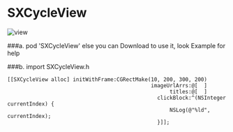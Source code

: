 # SXCycleView

![view](https://github.com/poos/SXCycleView/blob/master/Untitled.gif "")

###a. pod 'SXCycleView'
else you can Download to use it, look Example for help

###b. import SXCycleView.h

```
[[SXCycleView alloc] initWithFrame:CGRectMake(10, 200, 300, 200)
                                              imageUrlArrs:@[  ]
                                                    titles:@[  ]
                                                clickBlock:^(NSInteger currentIndex) {
                                                    NSLog(@"%ld", currentIndex);
                                                }]];
